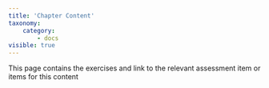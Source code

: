```yaml
---
title: 'Chapter Content'
taxonomy:
    category:
        - docs
visible: true
---
```


This page contains the exercises and link to the relevant assessment item or items for this content